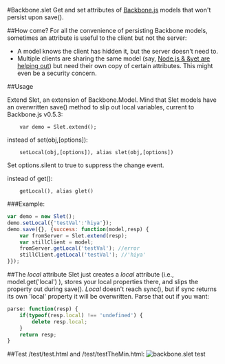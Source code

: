 #Backbone.slet
Get and set attributes of [Backbone.js](http://documentcloud.github.com/backbone/) models that won't persist upon save().

##How come?
For all the convenience of persisting Backbone models, sometimes an attribute is useful to the client but not the server:

- A model knows the client has hidden it, but the server doesn't need to.
- Multiple clients are sharing the same model (say, [Node.js & &yet are helping out](http://andyet.net/blog/2011/feb/15/re-using-backbonejs-models-on-the-server-with-node/)) but need their own copy of certain attributes. This might even be a security concern.

##Usage

Extend Slet, an extension of Backbone.Model. Mind that Slet models have an overwritten save() method to slip out local variables, current to Backbone.js v0.5.3:

		var demo = Slet.extend();

instead of set(obj,[options]):
		
		setLocal(obj,[options]), alias slet(obj,[options])
Set options.silent to true to suppress the change event.
	
instead of get():

		getLocal(), alias glet()
		


###Example:

``` javascript
var demo = new Slet();
demo.setLocal({'testVal':'hiya'});
demo.save({}, {success: function(model,resp) {
	var fromServer = Slet.extend(resp);
	var stillClient = model;
	fromServer.getLocal('testVal'); //error
	stillClient.getLocal('testVal'); //'hiya'
}});
```

##The *local* attribute
Slet just creates a *local* attribute (i.e., model.get('local') ), stores your local properties there, and slips the property out during save(). *Local* doesn't reach sync(), but if sync returns its own 'local' property it will be overwritten. Parse that out if you want:

``` javascript
parse: function(resp) {
	if(typeof(resp.local) !== 'undefined') {
		delete resp.local;
	}
	return resp;
}
```
##Test
		/test/test.html and /test/testTheMin.html:
![backbone.slet test](https://github.com/jrs2ea/backbone.slet/raw/master/test.png)

